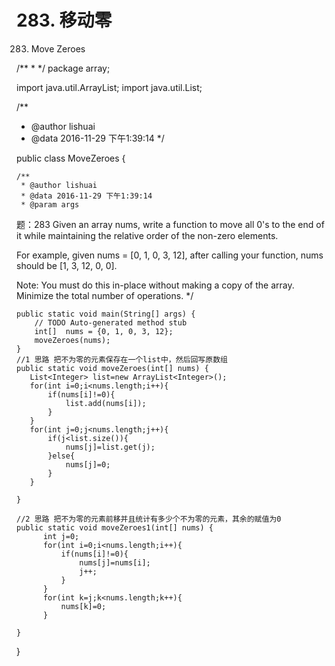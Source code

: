 # 283. 移动零

[](https://leetcode-cn.com/problems/move-zeroes/)



283. Move Zeroes

/**
 *
 */
package array;

import java.util.ArrayList;
import java.util.List;

/**
 * @author lishuai
 * @data 2016-11-29 下午1:39:14
 */

public class MoveZeroes {

    /**
     * @author lishuai
     * @data 2016-11-29 下午1:39:14
     * @param args
题：283
Given an array nums, write a function to move all 0's to the end of it
while maintaining the relative order of the non-zero elements.

For example, given nums = [0, 1, 0, 3, 12], after calling your function, nums should be [1, 3, 12, 0, 0].

Note:
You must do this in-place without making a copy of the array.
Minimize the total number of operations.
     */

    public static void main(String[] args) {
        // TODO Auto-generated method stub
        int[]  nums = {0, 1, 0, 3, 12};
        moveZeroes(nums);
    }
    //1 思路 把不为零的元素保存在一个list中，然后回写原数组
    public static void moveZeroes(int[] nums) {
       List<Integer> list=new ArrayList<Integer>();
       for(int i=0;i<nums.length;i++){
           if(nums[i]!=0){
               list.add(nums[i]);
           }
       }
       for(int j=0;j<nums.length;j++){
           if(j<list.size()){
               nums[j]=list.get(j);
           }else{
               nums[j]=0;
           }
       }

    }

    //2 思路 把不为零的元素前移并且统计有多少个不为零的元素，其余的赋值为0
    public static void moveZeroes1(int[] nums) {
          int j=0;
          for(int i=0;i<nums.length;i++){
              if(nums[i]!=0){
                  nums[j]=nums[i];
                  j++;
              }
          }
          for(int k=j;k<nums.length;k++){
              nums[k]=0;
          }

    }
}

